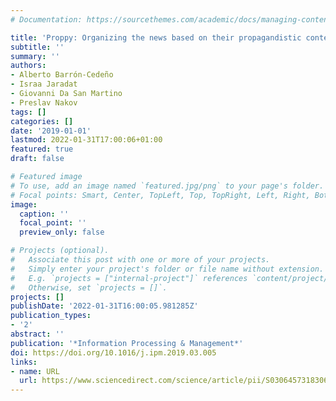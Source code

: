 ```yaml
---
# Documentation: https://sourcethemes.com/academic/docs/managing-content/

title: 'Proppy: Organizing the news based on their propagandistic content'
subtitle: ''
summary: ''
authors:
- Alberto Barrón-Cedeño
- Israa Jaradat
- Giovanni Da San Martino
- Preslav Nakov
tags: []
categories: []
date: '2019-01-01'
lastmod: 2022-01-31T17:00:06+01:00
featured: true
draft: false

# Featured image
# To use, add an image named `featured.jpg/png` to your page's folder.
# Focal points: Smart, Center, TopLeft, Top, TopRight, Left, Right, BottomLeft, Bottom, BottomRight.
image:
  caption: ''
  focal_point: ''
  preview_only: false

# Projects (optional).
#   Associate this post with one or more of your projects.
#   Simply enter your project's folder or file name without extension.
#   E.g. `projects = ["internal-project"]` references `content/project/deep-learning/index.md`.
#   Otherwise, set `projects = []`.
projects: []
publishDate: '2022-01-31T16:00:05.981285Z'
publication_types:
- '2'
abstract: ''
publication: '*Information Processing & Management*'
doi: https://doi.org/10.1016/j.ipm.2019.03.005
links:
- name: URL
  url: https://www.sciencedirect.com/science/article/pii/S0306457318306058
---
```

